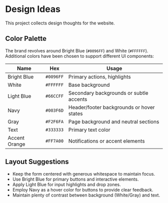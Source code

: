 # Design Ideas

This project collects design thoughts for the website.

## Color Palette

The brand revolves around Bright Blue (`#0096FF`) and White (`#FFFFFF`). Additional colors have been chosen to support different UI components:

| Name | Hex | Usage |
| ---- | ---- | ----- |
| Bright Blue | `#0096FF` | Primary actions, highlights |
| White | `#FFFFFF` | Base background |
| Light Blue | `#66CCFF` | Secondary backgrounds or subtle accents |
| Navy | `#003F6D` | Header/footer backgrounds or hover states |
| Gray | `#F2F6FA` | Page background and neutral sections |
| Text | `#333333` | Primary text color |
| Accent Orange | `#FF7A00` | Notifications or accent elements |

## Layout Suggestions

- Keep the form centered with generous whitespace to maintain focus.
- Use Bright Blue for primary buttons and interactive elements.
- Apply Light Blue for input highlights and drop zones.
- Employ Navy as a hover color for buttons to provide clear feedback.
- Maintain plenty of contrast between background (White/Gray) and text.

